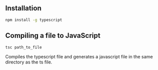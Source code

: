 ## Installation

```bash
npm install -g typescript
```

## Compiling a file to JavaScript

```bash
tsc path_to_file
```

Compiles the typescript file and generates a javascript file in the same directory as the ts file.
